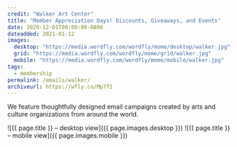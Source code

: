 ```yaml
---
credit: "Walker Art Center"
title: "Member Appreciation Days! Discounts, Giveaways, and Events"
date: 2020-12-01T00:00:00-0800
dateadded: 2021-01-12
images:
  desktop: "https://media.wordfly.com/wordfly/mome/desktop/walker.jpg"
  grid: "https://media.wordfly.com/wordfly/mome/grid/walker.jpg"
  mobile: "https://media.wordfly.com/wordfly/mome/mobile/walker.jpg"
tags:
  - membership
permalink: /emails/walker/
archiveurl: https://wfly.co/Mp7f2
---
```

We feature thoughtfully designed email campaigns created by arts and culture organizations from around the world.

![{{ page.title }} – desktop view]({{ page.images.desktop }})
![{{ page.title }} – mobile view]({{ page.images.mobile }})
